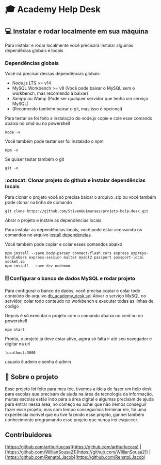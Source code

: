 # :mortar_board: Academy Help Desk

## :computer: Instalar e rodar localmente em sua máquina

Para instalar e rodar localmente você precisará instalar algumas dependêcias globais e locais

### Dependências globais

Você irá precisar dessas dependências globais:

- Node.js LTS >= v14
- MySQL Workbench >= v8 (Você pode baixar o MySQL sem o workbench, mas recomendo a baixar)
- Xampp ou Wamp (Pode ser qualquer servidor que tenha um serviço MySQL)
- (Recomendo também baixar o git, mas isso é opcional)

Para testar se foi feito a instalação do node.js copie e cole esse comando abaixo no cmd ou no powershell

```
node -v
```

Você também pode testar ser foi instalado o npm

```
npm -v
```

Se quiser testar também o git

```
git -v
```

### :octocat: Clonar projeto do github e instalar dependências locais

Para clonar o projeto você só precisa baixar o arquivo .zip ou você também pode clonar na linha de comando

```
git clone https://github.com/StivemGuimaraes/projeto-help-desk.git
```

Abrar o projeto e instale as dependências locais

Para instalar as dependências locais, você pode estar acessando os comandos no arquivo [install dependencias](./install%20dependencias)

Você também pode copiar e colar esses comandos abaixo

```
npm install --save body-parser connect-flash cors express express-handlebars express-session multer mysql2 passport passport-local socket.io
npm install --save-dev nodemon
```

### :file_cabinet: Configurar o banco de dados MySQL e rodar projeto

Para configurar o banco de dados, você precisa copiar e colar todo conteúdo do arquivo [db_academy_desk.sql](./db_academy_desk.sql)
Ativar o serviço MySQL no servidor, colar todo conteúdo no workbench e executar todas as linhas de codigo

Depois é só executar o projeto com o comando abaixo no cmd ou no powershell

```
npm start
```

Pronto, o projeto já deve estar ativo, agora só falta ir até seu navegador e digitar na url

```
localhost:3000
```

usuario é admin e senha é admin

## :notebook_with_decorative_cover: Sobre o projeto

Esse projeto foi feito para meu tcc, tivemos a ideia de fazer um help desk para escolas que precisam de ajuda na área da tecnologia da informação, muitas escolas estão indo para a área digital e algumas precisam de ajuda para entrar nessa área, no começo eu achei que não iremos conseguir fazer esse projeto, mas com tempo conseguimos terminar ele, foi uma experiência incrível que eu tive fazendo esse projeto, ganhei também conhecimento programando esse projeto que nunca irei esquecer.

## Contribuidores

[https://github.com/arthurluccas](https://github.com/arthurluccas) |
[https://github.com/WillianSousa21](https://github.com/WillianSousa21) |
[https://github.com/RenatoLJacob](https://github.com/RenatoLJacob)
